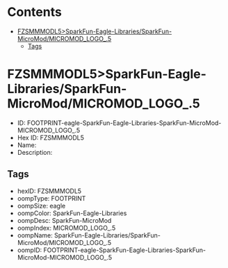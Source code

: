 



Contents
========

* [FZSMMMODL5>SparkFun-Eagle-Libraries/SparkFun-MicroMod/MICROMOD_LOGO_.5](#fzsmmmodl5sparkfun-eagle-librariessparkfun-micromodmicromod_logo_5)
	* [Tags](#tags)

# FZSMMMODL5>SparkFun-Eagle-Libraries/SparkFun-MicroMod/MICROMOD_LOGO_.5

- ID: FOOTPRINT-eagle-SparkFun-Eagle-Libraries-SparkFun-MicroMod-MICROMOD_LOGO_.5
- Hex ID: FZSMMMODL5
- Name: 
- Description: 

## Tags

- hexID: FZSMMMODL5
- oompType: FOOTPRINT
- oompSize: eagle
- oompColor: SparkFun-Eagle-Libraries
- oompDesc: SparkFun-MicroMod
- oompIndex: MICROMOD_LOGO_.5
- oompName: SparkFun-Eagle-Libraries/SparkFun-MicroMod/MICROMOD_LOGO_.5
- oompID: FOOTPRINT-eagle-SparkFun-Eagle-Libraries-SparkFun-MicroMod-MICROMOD_LOGO_.5
